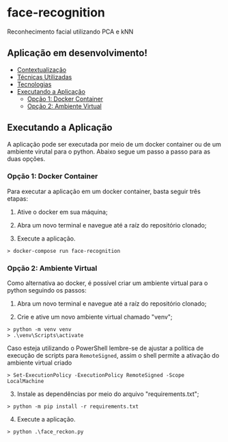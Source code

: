 # face-recognition
Reconhecimento facial utilizando PCA e kNN

## Aplicação em desenvolvimento!

- [Contextualização](#-Contextualização)
- [Técnicas Utilizadas](#-Técnicas-Utilizadas)
- [Tecnologias](#-tecnologias)
- [Executando a Aplicação](#-Executando-a-Aplicação)
    - [Opção 1: Docker Container](#-opção-1:-Docker-Container)
    - [Opção 2: Ambiente Virtual](#-opção-2:-Ambiente-Virtual)


## Executando a Aplicação

A aplicação pode ser executada por meio de um docker container ou de um ambiente virutal para o python. Abaixo segue um passo a passo para as duas opções.

### Opção 1: Docker Container
Para executar a aplicação em um docker container, basta seguir três etapas:

1. Ative o docker em sua máquina;

2. Abra um novo terminal e navegue até a raíz do repositório clonado;

3. Execute a aplicação.
```shell
> docker-compose run face-recognition
```

### Opção 2: Ambiente Virtual

Como alternativa ao docker, é possível criar um ambiente virtual para o python seguindo os passos:

1. Abra um novo terminal e navegue até a raíz do repositório clonado;

2. Crie e ative um novo ambiente virtual chamado "venv";
```shell
> python -m venv venv
> .\venv\Scripts\activate
```

Caso esteja utilizando o PowerShell lembre-se de ajustar a política de execução de scripts para `RemoteSigned`, assim o shell permite a ativação do ambiente virtual criado
```shell
> Set-ExecutionPolicy -ExecutionPolicy RemoteSigned -Scope LocalMachine
```

3. Instale as dependências por meio do arquivo "requirements.txt";
```shell
> python -m pip install -r requirements.txt
```

4. Execute a aplicação.
```shell
> python .\face_reckon.py
```
